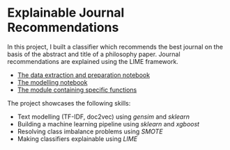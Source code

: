 # Explainable Journal Recommendations
In this project, I built a classifier which recommends the best journal on the basis of the abstract and title of a philosophy paper. Journal recommendations are explained using the LIME framework.

* [The data extraction and preparation notebook](https://github.com/fabianbeigang/journal_classifier/blob/main/journal_dataset_generation.ipynb)
* [The modelling notebook](https://nbviewer.org/github/fabianbeigang/journal_classifier/blob/main/journal_modelling.ipynb)
* [The module containing specific functions](https://github.com/fabianbeigang/journal_classifier/blob/main/functions.py)

The project showcases the following skills:

* Text modelling (TF-IDF, doc2vec) using *gensim* and *sklearn*
* Building a machine learning pipeline using *sklearn* and *xgboost*
* Resolving class imbalance problems using *SMOTE*
* Making classifiers explainable using *LIME*
